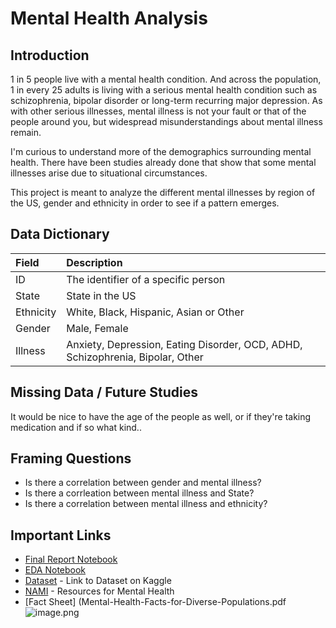 # Mental Health Analysis

## Introduction

1 in 5 people live with a mental health condition. And across the population, 1 in every 25 adults is living with a serious mental health condition such as schizophrenia, bipolar disorder or long-term recurring major depression. As with other serious illnesses, mental illness is not your fault or that of the people around you, but widespread misunderstandings about mental illness remain.

I'm curious to understand more of the demographics surrounding mental health. There have been studies already done that show that some mental illnesses arise due to situational circumstances. 


This project is meant to analyze the different mental illnesses by region of the US, gender and ethnicity in order to see if a pattern emerges.  

## Data Dictionary

| Field | Description |
| :--- | :--- |
| ID | The identifier of a specific person |
| State | State in the US |
| Ethnicity | White, Black, Hispanic, Asian or Other |
| Gender | Male, Female |
| Illness | Anxiety, Depression, Eating Disorder, OCD, ADHD, Schizophrenia, Bipolar, Other |

## Missing Data / Future Studies
It would be nice to have the age of the people as well, or if they're taking medication and if so what kind..

## Framing Questions
* Is there a correlation between gender and mental illness?
* Is there a corrleation between mental illness and State?
* Is there a correlation between mental illness and ethnicity?

## Important Links

* [Final Report Notebook](report.ipynb)
* [EDA Notebook](eda.ipynb)
* [Dataset](https://www.kaggle.com/bobnis/us-stats-meillness) - Link to Dataset on Kaggle
* [NAMI](https://nami.org/Home) - Resources for Mental Health
* [Fact Sheet] (Mental-Health-Facts-for-Diverse-Populations.pdf![image.png](attachment:image.png)
